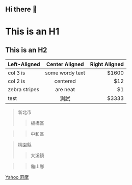 ## Hi there 👋

# This is an H1
## This is an H2

| Left-Aligned  | Center Aligned  | Right Aligned |
| :------------ |:---------------:| -----:|
| col 3 is      | some wordy text | $1600 |
| col 2 is      | centered        |   $12 |
| zebra stripes | are neat        |    $1 |
| test | 測試        |    $3333 |


> 新北市
>>板橋區

>>中和區

> 桃園縣
>>大溪鎮

>>龜山鄉

[Yahoo 奇摩](http://tw.yahoo.com)

